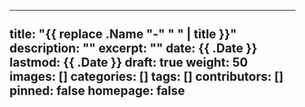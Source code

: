 <!--
SPDX-FileCopyrightText: 2020 Henk Verlinde

SPDX-License-Identifier: MIT
-->

---
title: "{{ replace .Name "-" " " | title }}"
description: ""
excerpt: ""
date: {{ .Date }}
lastmod: {{ .Date }}
draft: true
weight: 50
images: []
categories: []
tags: []
contributors: []
pinned: false
homepage: false
---
